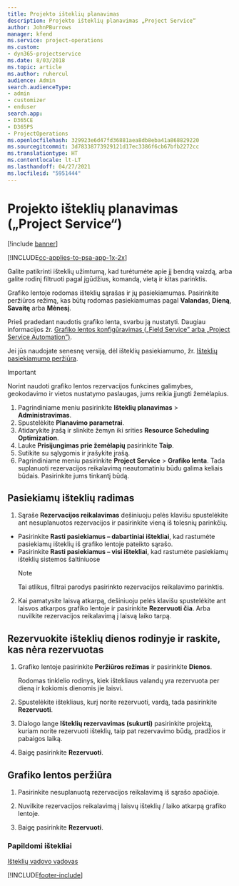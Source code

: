 ```yaml
---
title: Projekto išteklių planavimas
description: Projekto išteklių planavimas „Project Service“
author: JohnPBurrows
manager: kfend
ms.service: project-operations
ms.custom:
- dyn365-projectservice
ms.date: 8/03/2018
ms.topic: article
ms.author: ruhercul
audience: Admin
search.audienceType:
- admin
- customizer
- enduser
search.app:
- D365CE
- D365PS
- ProjectOperations
ms.openlocfilehash: 329923e6d47fd36881aea8db8eba41a868829220
ms.sourcegitcommit: 3d78338773929121d17ec3386f6cb67bfb2272cc
ms.translationtype: HT
ms.contentlocale: lt-LT
ms.lasthandoff: 04/27/2021
ms.locfileid: "5951444"
---
```

# <a name="schedule-resources-for-a-project-project-service"></a>Projekto išteklių planavimas („Project Service“)

[!include [banner](../includes/psa-now-project-operations.md)]

[!INCLUDE[cc-applies-to-psa-app-1x-2x](../includes/cc-applies-to-psa-app-1x-2x.md)]

Galite patikrinti išteklių užimtumą, kad turėtumėte apie jį bendrą vaizdą, arba galite rodinį filtruoti pagal įgūdžius, komandą, vietą ir kitas parinktis.  
  
Grafiko lentoje rodomas išteklių sąrašas ir jų pasiekiamumas. Pasirinkite peržiūros režimą, kas būtų rodomas pasiekiamumas pagal **Valandas**, **Dieną**, **Savaitę** arba **Mėnesį**.  
  
Prieš pradedant naudotis grafiko lenta, svarbu ją nustatyti. Daugiau informacijos žr. [Grafiko lentos konfigūravimas („Field Service” arba „Project Service Automation”)](/dynamics365/field-service/configure-schedule-board).
  
Jei jūs naudojate senesnę versiją, dėl išteklių pasiekiamumo, žr. [Išteklių pasiekiamumo peržiūra](../psa/view-resource-availability.md).  

> [!IMPORTANT]
>  Norint naudoti grafiko lentos rezervacijos funkcines galimybes, geokodavimo ir vietos nustatymo paslaugas, jums reikia įjungti žemėlapius.  
> 
> 1. Pagrindiniame meniu pasirinkite **Išteklių planavimas** > **Administravimas**.  
> 2. Spustelėkite **Planavimo parametrai**.  
> 3. Atidarykite įrašą ir slinkite žemyn iki srities **Resource Scheduling Optimization**.  
> 4. Lauke **Prisijungimas prie žemėlapių** pasirinkite **Taip**.  
> 5. Sutikite su sąlygomis ir įrašykite įrašą.  
> 6. Pagrindiniame meniu pasirinkite **Project Service** > **Grafiko lenta**. Tada suplanuoti rezervacijos reikalavimą neautomatiniu būdu galima keliais būdais. Pasirinkite jums tinkantį būdą.
  
## <a name="find-available-resources"></a>Pasiekiamų išteklių radimas

1.  Sąraše **Rezervacijos reikalavimas** dešiniuoju pelės klavišu spustelėkite ant nesuplanuotos rezervacijos ir pasirinkite vieną iš tolesnių parinkčių.  
  
- Pasirinkite **Rasti pasiekiamus – dabartiniai ištekliai**, kad rastumėte pasiekiamų išteklių iš grafiko lentoje pateikto sąrašo.  
- Pasirinkite **Rasti pasiekiamus – visi ištekliai**, kad rastumėte pasiekiamų išteklių sistemos šaltiniuose  
   > [!NOTE]
   >  Tai atlikus, filtrai parodys pasirinkto rezervacijos reikalavimo parinktis.  
  
2. Kai pamatysite laisvą atkarpą, dešiniuoju pelės klavišu spustelėkite ant laisvos atkarpos grafiko lentoje ir pasirinkite **Rezervuoti čia**. Arba nuvilkite rezervacijos reikalavimą į laisvą laiko tarpą.  
  

## <a name="book-a-resource-using-the-daily-view-and-find-whos-under-booked"></a>Rezervuokite išteklių dienos rodinyje ir raskite, kas nėra rezervuotas
  
1.  Grafiko lentoje pasirinkite **Peržiūros režimas** ir pasirinkite **Dienos**.  
  
    Rodomas tinklelio rodinys, kiek ištekliaus valandų yra rezervuota per dieną ir kokiomis dienomis jie laisvi.  
  
2.  Spustelėkite ištekliaus, kurį norite rezervuoti, vardą, tada pasirinkite **Rezervuoti**.  
  
3.  Dialogo lange **Išteklių rezervavimas (sukurti)** pasirinkite projektą, kuriam norite rezervuoti išteklių, taip pat rezervavimo būdą, pradžios ir pabaigos laiką.  
  
4.  Baigę pasirinkite **Rezervuoti**.  
  
## <a name="view-to-the-schedule-board"></a>Grafiko lentos peržiūra
  
1.  Pasirinkite nesuplanuotą rezervacijos reikalavimą iš sąrašo apačioje.  
  
2.  Nuvilkite rezervacijos reikalavimą į laisvų išteklių / laiko atkarpą grafiko lentoje.  
  
3.  Baigę pasirinkite **Rezervuoti**.  
  
### <a name="additional-resources"></a>Papildomi ištekliai  
 [Išteklių vadovo vadovas](../psa/resource-manager-guide.md)


[!INCLUDE[footer-include](../includes/footer-banner.md)]